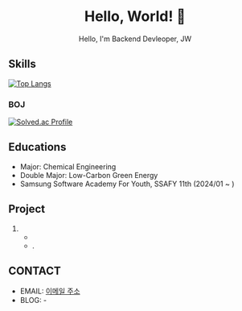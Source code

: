 <!--
**ji-ooo/ji-ooo** is a ✨ _special_ ✨ repository because its `README.md` (this file) appears on your GitHub profile.

Here are some ideas to get you started:

- 🔭 I’m currently working on ...
- 🌱 I’m currently learning ...
- 👯 I’m looking to collaborate on ...
- 🤔 I’m looking for help with ...
- 💬 Ask me about ...
- 📫 How to reach me: ...
- 😄 Pronouns: ...
- ⚡ Fun fact: ...
-->

<h1 align="center">Hello, World! 👋</h1>

<p align="center">
  Hello, I'm Backend Devleoper, JW
</p>

## Skills
[![Top Langs](https://github-readme-stats.vercel.app/api/top-langs/?username=사용자이름&layout=compact)](https://github.com/사용자이름)

### BOJ

[![Solved.ac Profile](http://mazassumnida.wtf/api/v2/generate_badge?boj=chlwldn0409)](https://solved.ac/chlwldn0409)

## Educations
- Major: Chemical Engineering
- Double Major: Low-Carbon Green Energy
- Samsung Software Academy For Youth, SSAFY 11th (2024/01 ~ )
## Project

1. -
   - .

## CONTACT

- EMAIL: [이메일 주소](mailto:andyandy0409@naver.com)
- BLOG: -


